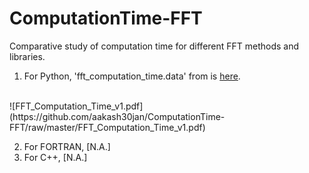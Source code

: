 # ComputationTime-FFT
Comparative study of computation time for different FFT methods and libraries.
1. For Python, 'fft_computation_time.data' from is <a href="https://stackoverflow.com/questions/6365623/improving-fft-performance-in-python">here</a>.
</br>
![FFT_Computation_Time_v1.pdf](https://github.com/aakash30jan/ComputationTime-FFT/raw/master/FFT_Computation_Time_v1.pdf)

2. For FORTRAN, [N.A.]
3. For C++, [N.A.]

